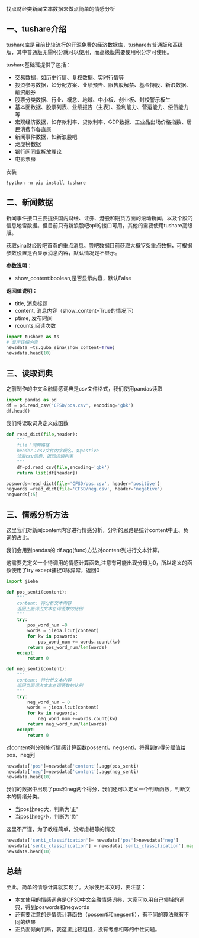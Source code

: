 找点财经类新闻文本数据来做点简单的情感分析

## 一、tushare介绍
tushare库是目前比较流行的开源免费的经济数据库，tushare有普通版和高级版，其中普通版无需积分就可以使用，而高级版需要使用积分才可使用。

tushare基础班提供了包括：
- 交易数据，如历史行情、复权数据、实时行情等
- 投资参考数据，如分配方案、业绩预告、限售股解禁、基金持股、新浪数据、融资融券
- 股票分类数据、行业、概念、地域、中小板、创业板、封校警示板生
- 基本面数据、股票列表、业绩报告（主表）、盈利能力、营运能力、偿债能力等
- 宏观经济数据，如存款利率、贷款利率、GDP数据、工业品出场价格指数、居民消费节各直属
- 新闻事件数据，如新浪股吧
- 龙虎榜数据
- 银行间同业拆放理论
- 电影票房

安装
```
!python -m pip install tushare
```

## 二、新闻数据
新闻事件接口主要提供国内财经、证券、港股和期货方面的滚动新闻，以及个股的信息地雷数据。但目前只有新浪股吧api的接口可用，其他的需要使用tushare高级版。

获取sina财经股吧首页的重点消息。股吧数据目前获取大概17条重点数据，可根据参数设置是否显示消息内容，默认情况是不显示。

**参数说明：**
- show_content:boolean,是否显示内容，默认False

**返回值说明：**
- title, 消息标题
- content, 消息内容（show_content=True的情况下）
- ptime, 发布时间
- rcounts,阅读次数

```Python
import tushare as ts
# 显示详细内容
newsdata =ts.guba_sina(show_content=True)
newsdata.head(10)
```

## 三、读取词典
之前制作的中文金融情感词典是csv文件格式，我们使用pandas读取

```Python
import pandas as pd
df = pd.read_csv('CFSD/pos.csv', encoding='gbk')
df.head()
```

我们将读取词典定义成函数
```python
def read_dict(file,header): 
    """
    file：词典路径
    header：csv文件内字段名，如postive
    读取csv词典，返回词语列表
    """
    df=pd.read_csv(file,encoding='gbk')
    return list(df[header])

poswords=read_dict(file='CFSD/pos.csv', header='positive')
negwords =read_dict(file='CFSD/neg.csv', header='negative'）
negwords[:5]
```

## 三、情感分析方法
这里我们对新闻content内容进行情感分析，分析的思路是统计content中正、负词的占比。

我们会用到pandas的 df.agg(func)方法对content列进行文本计算。

这需要先定义一个待调用的情感计算函数,注意有可能出现分母为0，所以定义的函数使用了try except捕捉0除异常，返回0

```Python
import jieba

def pos_senti(content):    
    """
    content: 待分析文本内容
    返回正面词占文本总词语数的比例
    """  
    try:
        pos_word_num =0
        words = jieba.lcut(content)
        for kw in poswords:
            pos_word_num += words.count(kw)
        return pos_word_num/len(words)
    except:        
        return 0

def neg_senti(content):  
    """
    content: 待分析文本内容
    返回负面词占文本总词语数的比例
    """    
    try:
        neg_word_num = 0
        words = jieba.lcut(content)
        for kw in negwords:
            neg_word_num +=words.count(kw)
        return neg_word_num/len(words)
    except:
        return 0
```

对content列分别施行情感计算函数possenti，negsenti，将得到的得分赋值给pos、neg列

```Python
newsdata['pos']=newsdata['content'].agg(pos_senti)
newsdata['neg']=newsdata['content'].agg(neg_senti)
newsdata.head(10)
```

我们的数据中出现了pos和neg两个得分，我们还可以定义一个判断函数，判断文本的情绪分类。
- 当pos比neg大，判断为'正'
- 当pos比neg小，判断为'负'

这里不严谨，为了教程简单，没考虑相等的情况
```Python
newsdata['senti_classification']= newsdata['pos']>newsdata['neg']
newsdata['senti_classification'] = newsdata['senti_classification'].map({True:"正", False:"负"})
newsdata.head(10)
```

## 总结

至此，简单的情感计算就实现了。大家使用本文时，要注意：

- 本文使用的情感词典是CFSD中文金融情感词典，大家可以用自己领域的词典，得到poswords和negwords
- 还有要注意的是情感计算函数（possenti和negsenti），有不同的算法就有不同的结果
- 正负面倾向判断，我这里比较粗糙，没有考虑相等的中性问题。
